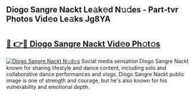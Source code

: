 ## Diogo Sangre Nackt Le𝚊k𝚎d N𝚞𝚍es - Part-tvr Photos Vid𝚎o Le𝚊ks Jg8YA

# <h2><a href="http://fb7iiqu.evod.top/?m=Diogo+Sangre+Nackt">🔗 👉🔴 Diogo Sangre Nackt Vid𝚎o Ph𝚘t𝚘s</a></h2>

[![Diogo Sangre Nackt N𝚞d𝚎s](https://i.imgur.com/8V9OHl7.gif)](http://fb7iiqu.evod.top/?m=Diogo+Sangre+Nackt)
Social media sensation Diogo Sangre Nackt known for sharing lifestyle and dance content, including solo and collaborative dance performances and vlogs. Diogo Sangre Nackt public image is one of strength and courage, but he's also known for his vulnerability and emotional depth. 
